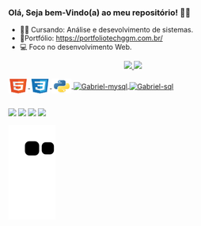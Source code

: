 ### Olá, Seja bem-Vindo(a) ao meu repositório! 👩‍💻



- 👨‍🎓 Cursando: Análise e desevolvimento de sistemas.
- 📂Portfólio: https://portfoliotechggm.com.br/
- 💻 Foco no desenvolvimento Web.

<div align="center" style="display: inline_block">
  <a href="hhttps://github.com/Gmoreira12">
  <img height="170em" src="https://github-readme-stats.vercel.app/api?username=Gmoreira12&show_icons=true&theme=dracula&include_all_commits=true&count_private=true"/>
  <img height="70em" src="https://github-readme-stats.vercel.app/api/top-langs/?username=Gmoreira12&layout=compact&langs_count=7&theme=dracula"/>
</div>
  <div style="display: inline_block"><br>
  <img align="center" alt="Gabriel-HTML" height="30" width="40" src="https://raw.githubusercontent.com/devicons/devicon/master/icons/html5/html5-original.svg">
  <img align="center" alt="Gabriel-CSS" height="30" width="40" src="https://raw.githubusercontent.com/devicons/devicon/master/icons/css3/css3-original.svg">
  <img align="center" alt="Gabriel-Python" height="30" width="40" src="https://raw.githubusercontent.com/devicons/devicon/master/icons/python/python-original.svg">
  <img align="center" alt="Gabriel-mysql" height="40" width="50" src="https://img.icons8.com/color/48/000000/mysql-logo.png">
  <img align="center" alt="Gabriel-sql" height="40" width="50" src="https://img.icons8.com/color/48/000000/sql.png"/>
</div>

  ##
  
  <div> 
  <a href="https://www.youtube.com/channel/UC895M_9sHlqq35Hdnb6Q3Eg" target="_blank"><img src="https://img.shields.io/badge/YouTube-FF0000?style=for-the-badge&logo=youtube&logoColor=white" target="_blank"></a>
  <a href="https://www.instagram.com/gabrielgoncalves.moreira" target="_blank"><img src="https://img.shields.io/badge/-Instagram-%23E4405F?style=for-the-badge&logo=instagram&logoColor=white" target="_blank"></a> 
  <a href = "mailto:goncalves.gabriel@gmail.com"><img src="https://img.shields.io/badge/-Gmail-%23333?style=for-the-badge&logo=gmail&logoColor=white" target="_blank"></a>
  <a href="https://www.linkedin.com/in/gabriel-gon%C3%A7alves2022-tech00000000000/" target="_blank"><img src="https://img.shields.io/badge/-LinkedIn-%230077B5?style=for-the-badge&logo=linkedin&logoColor=white" target="_blank"></a>
  
  ![Snake animation](https://github.com/rafaballerini/rafaballerini/blob/output/github-contribution-grid-snake.svg)
 
</div>

